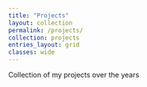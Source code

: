 ```yaml
---
title: "Projects"
layout: collection
permalink: /projects/
collection: projects
entries_layout: grid
classes: wide
---
```


Collection of my projects over the years
